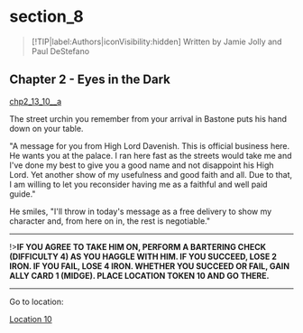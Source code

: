 
# section_8

>[!TIP|label:Authors|iconVisibility:hidden]
>Written by Jamie Jolly and Paul DeStefano

## Chapter 2 - Eyes in the Dark

[chp2_13_10__a](../../decomp/app/src/main/res/raw/chp2_13_10__a.mp3 ':include :type=audio')

The street urchin you remember from your arrival in Bastone puts his hand down on your table.

"A message for you from High Lord Davenish. This is official business here. He wants you at the palace. I ran here fast as the streets would take me and I've done my best to give you a good name and not disappoint his High Lord. Yet another show of my usefulness and good faith and all. Due to that, I am willing to let you reconsider having me as a faithful and well paid guide."

He smiles, "I'll throw in today's message as a free delivery to show my character and, from here on in, the rest is negotiable."

---

!>**IF YOU AGREE TO TAKE HIM ON, PERFORM A BARTERING CHECK (DIFFICULTY 4) AS YOU HAGGLE WITH HIM.  IF YOU SUCCEED, LOSE 2 IRON.  IF YOU FAIL, LOSE 4 IRON.  WHETHER YOU SUCCEED OR FAIL, GAIN ALLY CARD 1 (MIDGE).  PLACE LOCATION TOKEN 10 AND GO THERE.** 

---

Go to location:

[Location 10](output/chapter2/section_9.md)


